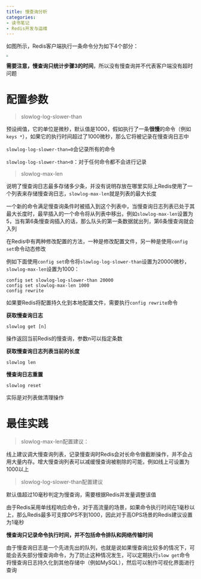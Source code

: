 ```yaml
---
title: 慢查询分析
categories: 
- 读书笔记
- Redis开发与运维
---
```


如图所示，Redis客户端执行一条命令分为如下4个部分：

<img src="https://xiaoflyfish.oss-cn-beijing.aliyuncs.com/image/20210428020651.png" style="zoom:30%;" />

**需要注意，慢查询只统计步骤3的时间**，所以没有慢查询并不代表客户端没有超时问题

# 配置参数

> slowlog-log-slower-than

预设阀值，它的单位是微秒，默认值是1000，假如执行了一条**很慢**的命令（例如`keys *`），如果它的执行时间超过了1000微秒，那么它将被记录在慢查询日志中

`slowlog-log-slower-than=0`会记录所有的命令

`slowlog-log-slower-than<0`：对于任何命令都不会进行记录

> slowlog-max-len

说明了慢查询日志最多存储多少条，并没有说明存放在哪里实际上Redis使用了一个列表来存储慢查询日志，`slowlog-max-len`就是列表的最大长度

一个新的命令满足慢查询条件时被插入到这个列表中，当慢查询日志列表已处于其最大长度时，最早插入的一个命令将从列表中移出，例如`slowlog-max-len`设置为5，当有第6条慢查询插入的话，那么队头的第一条数据就出列，第6条慢查询就会入列

在Redis中有两种修改配置的方法，一种是修改配置文件，另一种是使用`config set`命令动态修改

例如下面使用`config set`命令将`slowlog-log-slower-than`设置为20000微秒，`slowlog-max-len`设置为1000：

```
config set slowlog-log-slower-than 20000
config set slowlog-max-len 1000
config rewrite
```

如果要Redis将配置持久化到本地配置文件，需要执行`config rewrite`命令

**获取慢查询日志**

```
slowlog get [n]
```

操作返回当前Redis的慢查询，参数n可以指定条数

**获取慢查询日志列表当前的长度**

```
slowlog len
```

**慢查询日志重置**

```
slowlog reset
```

实际是对列表做清理操作

# 最佳实践

> slowlog-max-len配置建议：

线上建议调大慢查询列表，记录慢查询时Redis会对长命令做截断操作，并不会占用大量内存。增大慢查询列表可以减缓慢查询被剔除的可能，例如线上可设置为1000以上

> slowlog-log-slower-than配置建议

默认值超过10毫秒判定为慢查询，需要根据Redis并发量调整该值

由于Redis采用单线程响应命令，对于高流量的场景，如果命令执行时间在1毫秒以上，那么Redis最多可支撑OPS不到1000，因此对于高OPS场景的Redis建议设置为1毫秒

**慢查询只记录命令执行时间，并不包括命令排队和网络传输时间**

由于慢查询日志是一个先进先出的队列，也就是说如果慢查询比较多的情况下，可能会丢失部分慢查询命令，为了防止这种情况发生，可以定期执行`slow get`命令将慢查询日志持久化到其他存储中（例如MySQL），然后可以制作可视化界面进行查询